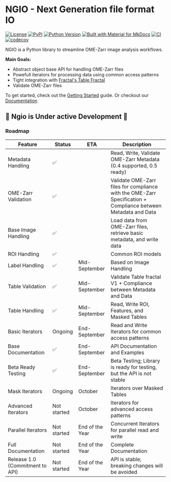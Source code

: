 # NGIO - Next Generation file format IO

[![License](https://img.shields.io/pypi/l/ngio.svg?color=green)](https://github.com/lorenzocerrone/ngio/raw/main/LICENSE)
[![PyPI](https://img.shields.io/pypi/v/ngio.svg?color=green)](https://pypi.org/project/ngio)
[![Python Version](https://img.shields.io/pypi/pyversions/ngio.svg?color=green)](https://python.org)
[![Built with Material for MkDocs](https://img.shields.io/badge/Material_for_MkDocs-526CFE?style=for-the-badge&logo=MaterialForMkDocs&logoColor=white)](https://squidfunk.github.io/mkdocs-material/)
[![CI](https://github.com/lorenzocerrone/ngio/actions/workflows/ci.yml/badge.svg)](https://github.com/lorenzocerrone/ngio/actions/workflows/ci.yml)
[![codecov](https://codecov.io/gh/fractal-analytics-platform/ngio/graph/badge.svg?token=FkmF26FZki)](https://codecov.io/gh/fractal-analytics-platform/ngio)

NGIO is a Python library to streamline OME-Zarr image analysis workflows.

**Main Goals:**

- Abstract object base API for handling OME-Zarr files
- Powefull iterators for processing data using common access patterns
- Tight integration with [Fractal's Table Fractal](https://fractal-analytics-platform.github.io/fractal-tasks-core/tables/)
- Validate OME-Zarr files

To get started, check out the [Getting Started](https://fractal-analytics-platform.github.io/ngio/getting-started/) guide. Or checkout our [Documentation](https://fractal-analytics-platform.github.io/ngio/)

## 🚧 Ngio is Under active Development 🚧

### Roadmap

| Feature | Status | ETA | Description |
|---------|--------|-----|-------------|
| Metadata Handling | ✅ | | Read, Write, Validate OME-Zarr Metadata (0.4 supported, 0.5 ready) |
| OME-Zarr Validation | ✅ | | Validate OME-Zarr files for compliance with the OME-Zarr Specification + Compliance between Metadata and Data |
| Base Image Handling | ✅ | | Load data from OME-Zarr files, retrieve basic metadata, and write data |
| ROI Handling | ✅ | | Common ROI models |
| Label Handling | ✅ | Mid-September | Based on Image Handling |
| Table Validation | ✅ | Mid-September | Validate Table fractal V1 + Compliance between Metadata and Data |
| Table Handling | ✅ | Mid-September | Read, Write ROI, Features, and Masked Tables |
| Basic Iterators | Ongoing | End-September | Read and Write Iterators for common access patterns |
| Base Documentation | ✅ | End-September | API Documentation and Examples |
| Beta Ready Testing | ✅ | End-September | Beta Testing; Library is ready for testing, but the API is not stable |
| Mask Iterators | Ongoing | October | Iterators over Masked Tables |
| Advanced Iterators | Not started | October | Iterators for advanced access patterns |
| Parallel Iterators | Not started | End of the Year | Concurrent Iterators for parallel read and write |
| Full Documentation | Not started | End of the Year | Complete Documentation |
| Release 1.0 (Commitment to API) | Not started | End of the Year | API is stable; breaking changes will be avoided |
